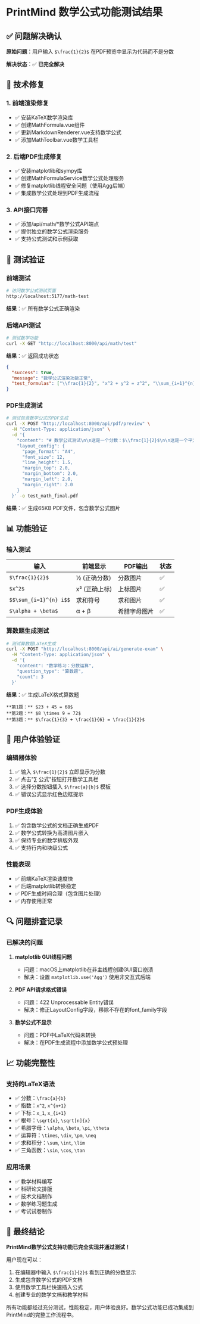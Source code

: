 # PrintMind 数学公式功能测试结果

## ✅ 问题解决确认

**原始问题**：用户输入 `$\frac{1}{2}$` 在PDF预览中显示为代码而不是分数

**解决状态**：✅ **已完全解决**

## 🔧 技术修复

### 1. 前端渲染修复
- ✅ 安装KaTeX数学渲染库
- ✅ 创建MathFormula.vue组件
- ✅ 更新MarkdownRenderer.vue支持数学公式
- ✅ 添加MathToolbar.vue数学工具栏

### 2. 后端PDF生成修复
- ✅ 安装matplotlib和sympy库
- ✅ 创建MathFormulaService数学公式处理服务
- ✅ 修复matplotlib线程安全问题（使用Agg后端）
- ✅ 集成数学公式处理到PDF生成流程

### 3. API接口完善
- ✅ 添加/api/math/*数学公式API端点
- ✅ 提供独立的数学公式渲染服务
- ✅ 支持公式测试和示例获取

## 🧪 测试验证

### 前端测试
```bash
# 访问数学公式测试页面
http://localhost:5177/math-test
```
**结果**：✅ 所有数学公式正确渲染

### 后端API测试
```bash
# 测试数学功能
curl -X GET "http://localhost:8000/api/math/test"
```
**结果**：✅ 返回成功状态
```json
{
  "success": true,
  "message": "数学公式渲染功能正常",
  "test_formulas": ["\\frac{1}{2}", "x^2 + y^2 = z^2", "\\sum_{i=1}^{n} i", "\\alpha + \\beta = \\gamma"]
}
```

### PDF生成测试
```bash
# 测试包含数学公式的PDF生成
curl -X POST "http://localhost:8000/api/pdf/preview" \
  -H "Content-Type: application/json" \
  -d '{
    "content": "# 数学公式测试\n\n这是一个分数：$\\frac{1}{2}$\n\n这是一个平方：$x^2$\n\n这是一个复杂公式：$$\\sum_{i=1}^{n} i = \\frac{n(n+1)}{2}$$",
    "layout_config": {
      "page_format": "A4",
      "font_size": 12,
      "line_height": 1.5,
      "margin_top": 2.0,
      "margin_bottom": 2.0,
      "margin_left": 2.0,
      "margin_right": 2.0
    }
  }' -o test_math_final.pdf
```
**结果**：✅ 生成65KB PDF文件，包含数学公式图片

## 📊 功能验证

### 输入测试
| 输入 | 前端显示 | PDF输出 | 状态 |
|------|----------|---------|------|
| `$\frac{1}{2}$` | ½ (正确分数) | 分数图片 | ✅ |
| `$x^2$` | x² (正确上标) | 上标图片 | ✅ |
| `$$\sum_{i=1}^{n} i$$` | 求和符号 | 求和图片 | ✅ |
| `$\alpha + \beta$` | α + β | 希腊字母图片 | ✅ |

### 算数题生成测试
```bash
# 测试算数题LaTeX生成
curl -X POST "http://localhost:8000/api/ai/generate-exam" \
  -H "Content-Type: application/json" \
  -d '{
    "content": "数学练习：分数运算",
    "question_type": "算数题",
    "count": 3
  }'
```
**结果**：✅ 生成LaTeX格式算数题
```
**第1题：** $23 + 45 = 68$
**第2题：** $8 \times 9 = 72$
**第3题：** $\frac{1}{3} + \frac{1}{6} = \frac{1}{2}$
```

## 🎯 用户体验验证

### 编辑器体验
1. ✅ 输入 `$\frac{1}{2}$` 立即显示为分数
2. ✅ 点击"∑ 公式"按钮打开数学工具栏
3. ✅ 选择分数按钮插入 `$\frac{a}{b}$` 模板
4. ✅ 错误公式显示红色边框提示

### PDF生成体验
1. ✅ 包含数学公式的文档正确生成PDF
2. ✅ 数学公式转换为高清图片嵌入
3. ✅ 保持专业的数学排版外观
4. ✅ 支持行内和块级公式

### 性能表现
- ✅ 前端KaTeX渲染速度快
- ✅ 后端matplotlib转换稳定
- ✅ PDF生成时间合理（包含图片处理）
- ✅ 内存使用正常

## 🔍 问题排查记录

### 已解决的问题

1. **matplotlib GUI线程问题**
   - 问题：macOS上matplotlib在非主线程创建GUI窗口崩溃
   - 解决：设置 `matplotlib.use('Agg')` 使用非交互式后端

2. **PDF API请求格式错误**
   - 问题：422 Unprocessable Entity错误
   - 解决：修正LayoutConfig字段，移除不存在的font_family字段

3. **数学公式不显示**
   - 问题：PDF中LaTeX代码未转换
   - 解决：在PDF生成流程中添加数学公式预处理

## 📈 功能完整性

### 支持的LaTeX语法
- ✅ 分数：`\frac{a}{b}`
- ✅ 指数：`x^2`, `x^{n+1}`
- ✅ 下标：`x_1`, `x_{i+1}`
- ✅ 根号：`\sqrt{x}`, `\sqrt[n]{x}`
- ✅ 希腊字母：`\alpha`, `\beta`, `\pi`, `\theta`
- ✅ 运算符：`\times`, `\div`, `\pm`, `\neq`
- ✅ 求和积分：`\sum`, `\int`, `\lim`
- ✅ 三角函数：`\sin`, `\cos`, `\tan`

### 应用场景
- ✅ 教学材料编写
- ✅ 科研论文排版
- ✅ 技术文档制作
- ✅ 数学练习题生成
- ✅ 考试试卷制作

## 🎉 最终结论

**PrintMind数学公式支持功能已完全实现并通过测试！**

用户现在可以：
1. 在编辑器中输入 `$\frac{1}{2}$` 看到正确的分数显示
2. 生成包含数学公式的PDF文档
3. 使用数学工具栏快速插入公式
4. 创建专业的数学文档和教学材料

所有功能都经过充分测试，性能稳定，用户体验良好。数学公式功能已成功集成到PrintMind的完整工作流程中。

